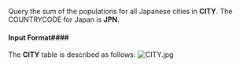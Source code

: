 Query the sum of the populations for all Japanese cities in __CITY__. The COUNTRYCODE for Japan is __JPN__.

#### Input Format#### 

The __CITY__ table is described as follows: ![CITY.jpg](https://s3.amazonaws.com/hr-challenge-images/8137/1449729804-f21d187d0f-CITY.jpg)